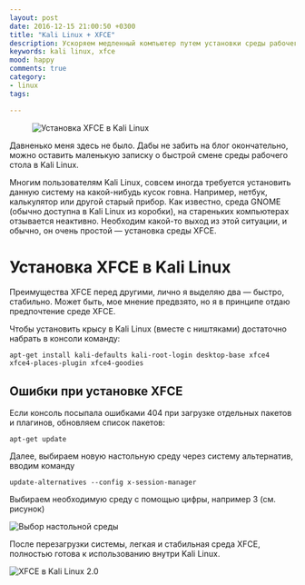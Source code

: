 ```yaml
---
layout: post
date: 2016-12-15 21:00:50 +0300
title: "Kali Linux + XFCE"
description: Ускоряем медленный компьютер путем установки среды рабочего стола XFCE в Kali Linux 2.0
keywords: kali linux, xfce
mood: happy
comments: true
category:
- linux
tags:

---
```


<figure>
    <img src="http://dubkov.xyz/assets/img/xfce.png" alt="Установка XFCE в Kali Linux" />
</figure>

Давненько меня здесь не было. Дабы не забить на блог окончательно, можно оставить маленькую записку о быстрой смене среды рабочего стола в Kali Linux.
<!--more-->
Многим пользователям Kali Linux, совсем иногда требуется установить данную систему на какой-нибудь кусок говна. Например, нетбук, калькулятор или другой старый прибор. Как известно, среда GNOME (обычно доступна в Kali Linux из коробки), на стареньких компьютерах отзывается неактивно. Необходим какой-то выход из этой ситуации, и обычно, он очень простой — установка среды XFCE.

<h1>Установка XFCE в Kali Linux</h1>
Преимущества XFCE перед другими, лично я выделяю два — быстро, стабильно. Может быть, мое мнение предвзято, но я в принципе отдаю предпочтение среде XFCE.

Чтобы установить крысу в Kali Linux (вместе с ништяками) достаточно набрать в консоли команду:

`apt-get install kali-defaults kali-root-login desktop-base xfce4 xfce4-places-plugin xfce4-goodies`

<h2>Ошибки при установке XFCE</h2>

Если консоль посыпала ошибками 404 при загрузке отдельных пакетов и плагинов, обновляем список пакетов:

`apt-get update`

Далее, выбираем новую настольную среду через систему альтернатив, вводим команду

`update-alternatives --config x-session-manager`

Выбираем необходимую среду с помощью цифры, например 3 (см. рисунок)

![Выбор настольной среды](http://dubkov.xyz/assets/img/kali-linux-xfce-2.png)

После перезагрузки системы, легкая и стабильная среда XFCE, полностью готова к использованию внутри Kali Linux. 

![XFCE в Kali Linux 2.0](http://dubkov.xyz/assets/img/kali-linux-xfce.png)
